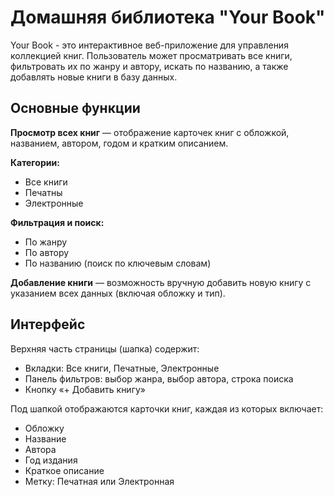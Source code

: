 # Домашняя библиотека "Your Book"

Your Book - это интерактивное веб-приложение для управления коллекцией книг. Пользователь может просматривать все книги, фильтровать их по жанру и автору, 
искать по названию, а также добавлять новые книги в базу данных.

## Основные функции

**Просмотр всех книг** — отображение карточек книг с обложкой, названием, автором, годом и кратким описанием.

**Категории:**    
- Все книги   
- Печатны   
- Электронные   

**Фильтрация и поиск:**    
- По жанру   
- По автору   
- По названию (поиск по ключевым словам)   

**Добавление книги** — возможность вручную добавить новую книгу с указанием всех данных (включая обложку и тип).

## Интерфейс

Верхняя часть страницы (шапка) содержит:   
- Вкладки: Все книги, Печатные, Электронные   
- Панель фильтров: выбор жанра, выбор автора, строка поиска   
- Кнопку «+ Добавить книгу»   

Под шапкой отображаются карточки книг, каждая из которых включает:  
- Обложку  
- Название  
- Автора  
- Год издания  
- Краткое описание  
- Метку: Печатная или Электронная  
